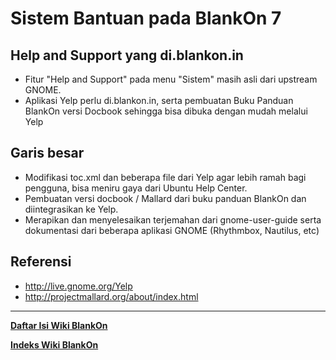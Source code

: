 # Sistem Bantuan pada BlankOn 7

## Help and Support yang di.blankon.in
  + Fitur "Help and Support" pada menu "Sistem" masih asli dari upstream GNOME.
  + Aplikasi Yelp perlu di.blankon.in, serta pembuatan Buku Panduan BlankOn versi Docbook sehingga bisa dibuka dengan mudah melalui Yelp

## Garis besar
  + Modifikasi toc.xml dan beberapa file dari Yelp agar lebih ramah bagi pengguna, bisa meniru gaya dari Ubuntu Help Center.
  +  Pembuatan versi docbook / Mallard dari buku panduan BlankOn dan diintegrasikan ke Yelp.
  +  Merapikan dan menyelesaikan terjemahan dari gnome-user-guide serta dokumentasi dari beberapa aplikasi GNOME (Rhythmbox, Nautilus, etc)

## Referensi
  +  ​http://live.gnome.org/Yelp
  +  ​http://projectmallard.org/about/index.html



---
[**Daftar Isi Wiki BlankOn**](/DaftarIsi/README.md)
 
[**Indeks Wiki BlankOn**](/Indeks.md)



